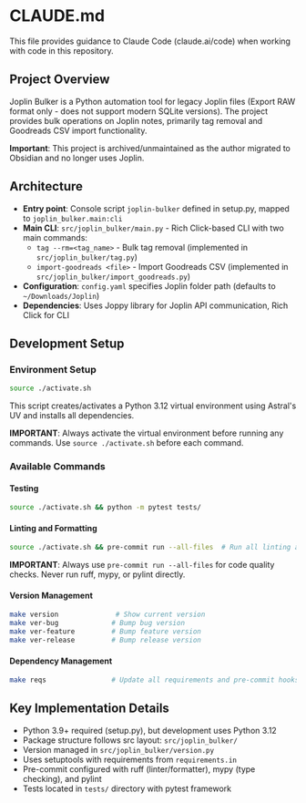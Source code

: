 # CLAUDE.md

This file provides guidance to Claude Code (claude.ai/code) when working with code in this repository.

## Project Overview

Joplin Bulker is a Python automation tool for legacy Joplin files (Export RAW format only - does not support modern SQLite versions). The project provides bulk operations on Joplin notes, primarily tag removal and Goodreads CSV import functionality.

**Important**: This project is archived/unmaintained as the author migrated to Obsidian and no longer uses Joplin.

## Architecture

- **Entry point**: Console script `joplin-bulker` defined in setup.py, mapped to `joplin_bulker.main:cli`
- **Main CLI**: `src/joplin_bulker/main.py` - Rich Click-based CLI with two main commands:
  - `tag --rm=<tag_name>` - Bulk tag removal (implemented in `src/joplin_bulker/tag.py`)
  - `import-goodreads <file>` - Import Goodreads CSV (implemented in `src/joplin_bulker/import_goodreads.py`)
- **Configuration**: `config.yaml` specifies Joplin folder path (defaults to `~/Downloads/Joplin`)
- **Dependencies**: Uses Joppy library for Joplin API communication, Rich Click for CLI

## Development Setup

### Environment Setup
```bash
source ./activate.sh
```
This script creates/activates a Python 3.12 virtual environment using Astral's UV and installs all dependencies.

**IMPORTANT**: Always activate the virtual environment before running any commands. Use `source ./activate.sh` before each command.

### Available Commands

#### Testing
```bash
source ./activate.sh && python -m pytest tests/
```

#### Linting and Formatting
```bash
source ./activate.sh && pre-commit run --all-files  # Run all linting and formatting checks
```

**IMPORTANT**: Always use `pre-commit run --all-files` for code quality checks. Never run ruff, mypy, or pylint directly.

#### Version Management
```bash
make version              # Show current version
make ver-bug             # Bump bug version
make ver-feature         # Bump feature version
make ver-release         # Bump release version
```

#### Dependency Management
```bash
make reqs                # Update all requirements and pre-commit hooks
```

## Key Implementation Details

- Python 3.9+ required (setup.py), but development uses Python 3.12
- Package structure follows src layout: `src/joplin_bulker/`
- Version managed in `src/joplin_bulker/version.py`
- Uses setuptools with requirements from `requirements.in`
- Pre-commit configured with ruff (linter/formatter), mypy (type checking), and pylint
- Tests located in `tests/` directory with pytest framework